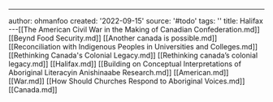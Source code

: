 ---
author: ohmanfoo
created: '2022-09-15'
source: '#todo'
tags: ''
title: Halifax
---[[The American Civil War in the Making of Canadian Confederation.md]]
[[Beynd Food Security.md]]
[[Another canada is possible.md]]
[[Reconciliation with Indigenous Peoples in Universities and Colleges.md]]
[[Rethinking Canada's Colonial Legacy.md]]
[[Rethinking canada’s colonial legacy.md]]
[[Halifax.md]]
[[Building on Conceptual Interpretations of Aboriginal Literacyin Anishinaabe Research.md]]
[[American.md]]
[[War.md]]
[[How Should Churches Respond to Aboriginal Voices.md]]
[[Canada.md]]
